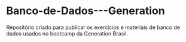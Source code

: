 # Banco-de-Dados---Generation

Repositório criado para publicar os exercícios e materiais de banco de dados usados no bootcamp da Generation Brasil.
